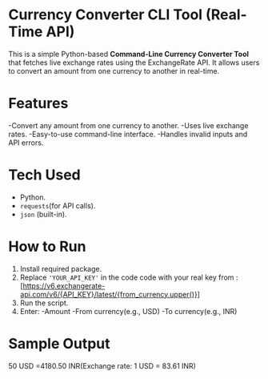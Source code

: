 # Currency Converter CLI Tool (Real-Time API)
This is a simple Python-based **Command-Line Currency Converter Tool** that fetches live exchange rates using the ExchangeRate API.
It allows users to convert an amount from one currency to another in real-time.

# Features
-Convert any amount from one currency to another.
-Uses live exchange rates.
-Easy-to-use command-line interface.
-Handles invalid inputs and API errors.

# Tech Used
-  Python.
- `requests`(for API calls).
-  `json` (built-in).

# How to Run
1. Install required package.
2. Replace `'YOUR_API_KEY'` in the code code with your real key from : [https://v6.exchangerate-api.com/v6/{API_KEY}/latest/{from_currency.upper()}]
3. Run the script.
4. Enter:
   -Amount
   -From currency(e.g., USD)
   -To currency(e.g., INR)

# Sample Output
 50 USD =4180.50 INR(Exchange rate: 1 USD = 83.61 INR)
  
